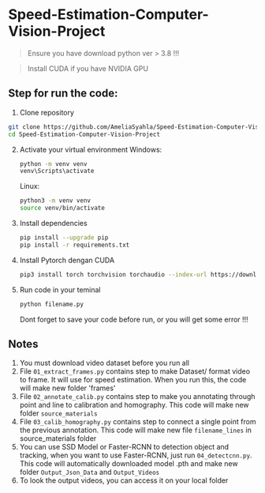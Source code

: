 # Speed-Estimation-Computer-Vision-Project
> Ensure you have download python ver > 3.8 !!!

> Install CUDA if you have NVIDIA GPU

## Step for run the code:

1. Clone repository
  ```bash
  git clone https://github.com/AmeliaSyahla/Speed-Estimation-Computer-Vision-Project.git
  cd Speed-Estimation-Computer-Vision-Project
  ```
2. Activate your virtual environment
   Windows:
   ```bash
   python -m venv venv
   venv\Scripts\activate
   ```
   Linux:
   ```bash
   python3 -m venv venv
   source venv/bin/activate
   ```
3. Install dependencies
   ```bash
   pip install --upgrade pip
   pip install -r requirements.txt
   ```
4. Install Pytorch dengan CUDA
   ```bash
   pip3 install torch torchvision torchaudio --index-url https://download.pytorch.org/whl/cu118
   ```
5. Run code in your teminal
   ```bash
   python filename.py
   ```
   Dont forget to save your code before run, or you will get some error !!! 

## Notes
1. You must download video dataset before you run all 
2. File ```01_extract_frames.py``` contains step to make Dataset/ format video to frame. It will use for speed estimation. When you run this, the code will make new folder 'frames'
3. File ``02_annotate_calib.py`` contains step to make you annotating through point and line to calibration and homography. This code will make new folder `source_materials`
4. File ``03_calib_homography.py`` contains step to connect a single point from the previous annotation. This code will make new file `filename_lines` in source_materials folder
5. You can use SSD Model or Faster-RCNN to detection object and tracking, when you want to use Faster-RCNN, just run `04_detectcnn.py`. This code will automatically downloaded model .pth and make new folder `Output_Json_Data` and `Output_Videos`
6. To look the output videos, you can access it on your local folder

